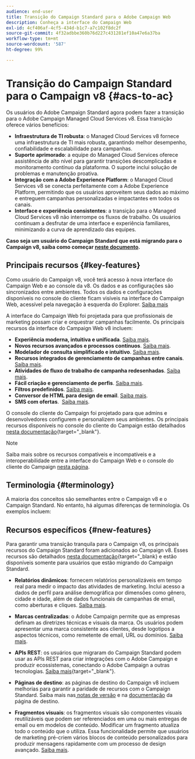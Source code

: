 ```yaml
---
audience: end-user
title: Transição do Campaign Standard para o Adobe Campaign Web
description: Conheça a interface do Campaign Web
exl-id: 4cf406af-4cf5-434d-b1c7-a7c102f8dc2f
source-git-commit: 4f32adbbe360b76d227c431281ef10a47e6a37ba
workflow-type: tm+mt
source-wordcount: '587'
ht-degree: 99%

---
```


# Transição do Campaign Standard para o Campaign v8 {#acs-to-ac}

Os usuários do Adobe Campaign Standard agora podem fazer a transição para o Adobe Campaign Managed Cloud Services v8. Essa transição oferece vários benefícios:

* **Infraestrutura de TI robusta**: o Managed Cloud Services v8 fornece uma infraestrutura de TI mais robusta, garantindo melhor desempenho, confiabilidade e escalabilidade para campanhas.
* **Suporte aprimorado**: a equipe do Managed Cloud Services oferece assistência de alto nível para garantir transições descomplicadas e monitoramento contínuo da plataforma. O suporte inclui solução de problemas e manutenção proativa.
* **Integração com a Adobe Experience Platform**: o Managed Cloud Services v8 se conecta perfeitamente com a Adobe Experience Platform, permitindo que os usuários aproveitem seus dados ao máximo e entreguem campanhas personalizadas e impactantes em todos os canais.
* **Interface e experiência consistentes**: a transição para o Managed Cloud Services v8 não interrompe os fluxos de trabalho. Os usuários continuam a desfrutar de uma interface e experiência familiares, minimizando a curva de aprendizado das equipes.

**Caso seja um usuário do Campaign Standard que está migrando para o Campaign v8, saiba como começar [neste documento](../../adoption/home.md).**

<!--
As a Campaign Standard user, we now offer you a way to migrate to Adobe Campaign v8. You will benefit from both the new Campaign Web interface and the v8 console.
-->

## Principais recursos {#key-features}

Como usuário do Campaign v8, você terá acesso à nova interface do Campaign Web e ao console da v8. Os dados e as configurações são sincronizados entre ambientes. Todos os dados e configurações disponíveis no console do cliente ficam visíveis na interface do Campaign Web, acessível pela navegação à esquerda do Explorer. [Saiba mais](../get-started/user-interface.md#user-interface-explorer)

A interface do Campaign Web foi projetada para que profissionais de marketing possam criar e orquestrar campanhas facilmente. Os principais recursos da interface do Campaign Web v8 incluem:

* **Experiência moderna, intuitiva e unificada**. [Saiba mais](../get-started/connect-to-campaign.md).
* **Novos recursos avançados e processos contínuos**. [Saiba mais](../get-started/user-interface.md).
* **Modelador de consulta simplificado e intuitivo**. [Saiba mais](../query/query-modeler-overview.md).
* **Recursos integrados de gerenciamento de campanhas entre canais**.  [Saiba mais](../msg/gs-messages.md).
* **Atividades de fluxo de trabalho de campanha redesenhadas**. [Saiba mais](../workflows/gs-workflows.md).
* **Fácil criação e gerenciamento de perfis**. [Saiba mais](../audience/about-recipients.md).
* **Filtros predefinidos**. [Saiba mais](../get-started/predefined-filters.md).
* **Conversor de HTML para design de email**. [Saiba mais](../email/existing-content.md).
* **SMS com ofertas**.  [Saiba mais](../msg/offers.md).

O console do cliente do Campaign foi projetado para que admins e desenvolvedores configurem e personalizem seus ambientes. Os principais recursos disponíveis no console do cliente do Campaign estão detalhados [nesta documentação](https://experienceleague.adobe.com/pt-br/docs/campaign/campaign-v8/new/whats-new){target="_blank"}.

>[!NOTE]
>
>Saiba mais sobre os recursos compatíveis e incompatíveis e a interoperabilidade entre a interface do Campaign Web e o console do cliente do Campaign [nesta página](../get-started/capability-matrix.md).

## Terminologia {#terminology}

A maioria dos conceitos são semelhantes entre o Campaign v8 e o Campaign Standard. No entanto, há algumas diferenças de terminologia. Os exemplos incluem:

<!--
* Profiles are **Recipients** in the console. [Learn more](../audience/gs-audiences-recipients.md).
* Test profiles are **Seed addresses**. [Learn more](../preview-test/test-deliveries.md).
* The delivery preparation is the **Delivery analysis**. [Learn more](../monitor/prepare-send.md).
* Audiences are **Lists**. [Learn more](../audience/gs-audiences-recipients.md).
-->

<!--
* Custom resources are **Schemas**
* Messages are referred to as **Deliveries**
* Roles are configured with **Named Rights**
* Security Groups are **Operator Groups**
* Organizational units are managed through **Folder Permissions**
* Product users are **Operators** in the client console
* Delivery preparation is the **Delivery analysis** in the client console
-->

## Recursos específicos {#new-features}

Para garantir uma transição tranquila para o Campaign v8, os principais recursos do Campaign Standard foram adicionados ao Campaign v8. Esses recursos são detalhados [nesta documentação](https://experienceleague.adobe.com/pt-br/docs/experience-cloud/campaign/campaign-standard-migration-home){target=&quot;_blank} e estão disponíveis somente para usuários que estão migrando do Campaign Standard.

* **Relatórios dinâmicos**: fornecem relatórios personalizáveis em tempo real para medir o impacto das atividades de marketing. Inclui acesso a dados de perfil para análise demográfica por dimensões como gênero, cidade e idade, além de dados funcionais de campanhas de email, como aberturas e cliques. [Saiba mais](../reporting/dynamic-reporting/get-started-reporting.md).

* **Marcas centralizadas**: o Adobe Campaign permite que as empresas definam as diretrizes técnicas e visuais da marca. Os usuários podem apresentar uma marca consistente aos clientes, desde logotipos a aspectos técnicos, como remetente de email, URL ou domínios. [Saiba mais](../administration/branding/branding-gs.md).

* **APIs REST**: os usuários que migraram do Campaign Standard podem usar as APIs REST para criar integrações com o Adobe Campaign e produzir ecossistemas, conectando o Adobe Campaign a outras tecnologias. [Saiba mais](https://experienceleague.adobe.com/docs/campaign/campaign-v8/developer/apis/get-started-apis.html){target="_blank"}.

* **Páginas de destino**: as páginas de destino do Campaign v8 incluem melhorias para garantir a paridade de recursos com o Campaign Standard. Saiba mais nas[ notas de versão](../rn/release-notes.md#new-24-4) e na [documentação](../landing-pages/get-started-lp.md) da página de destino.

* **Fragmentos visuais**: os fragmentos visuais são componentes visuais reutilizáveis que podem ser referenciados em uma ou mais entregas de email ou em modelos de conteúdo. Modificar um fragmento atualiza todo o conteúdo que o utiliza. Essa funcionalidade permite que usuários de marketing pré-criem vários blocos de conteúdo personalizados para produzir mensagens rapidamente com um processo de design avançado. [Saiba mais](../content/use-visual-fragments.md).

<!--
* Delivery Alerting: In addition to viewing notifications directly in Campaign, Adobe Campaign also provides an email alerting system to trigger email alerts to users or external stakeholders of important system activities. Create, manage, and receive customizable alerts and dashboards to keep track of delivery successes or failures. Adobe Campaign Delivery Alerting boosts efficiency by keeping all involved Adobe Campaign users in a company automatically informed about the delivery execution status, via email and dashboard. 

* Landing Pages: Landing pages are web forms that can be used to capture information on your audiences, offer subscriptions to a service, display data and grow your database. Landing pages can also be used for acquiring or updating existing profiles, and to set up a double opt-in mechanism, allowing you to protect the platform from wrong or invalid email addresses, or spambots. [Learn more](../landing-pages/get-started-lp.md)
-->